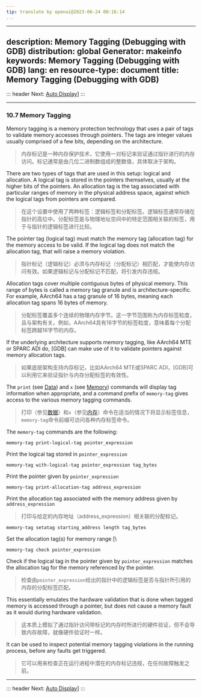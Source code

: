 ```yaml
---
tip: translate by openai@2023-06-24 00:16:14
...
```

---
description: Memory Tagging (Debugging with GDB)
distribution: global
Generator: makeinfo
keywords: Memory Tagging (Debugging with GDB)
lang: en
resource-type: document
title: Memory Tagging (Debugging with GDB)
---
::: header
Next: [Auto Display](Auto-Display.html#Auto-Display)]
:::

---

### 10.7 Memory Tagging


Memory tagging is a memory protection technology that uses a pair of tags to validate memory accesses through pointers. The tags are integer values usually comprised of a few bits, depending on the architecture.

> 内存标记是一种内存保护技术，它使用一对标记来验证通过指针进行的内存访问。标记通常是由几位二进制数组成的整数值，具体取决于架构。


There are two types of tags that are used in this setup: logical and allocation. A logical tag is stored in the pointers themselves, usually at the higher bits of the pointers. An allocation tag is the tag associated with particular ranges of memory in the physical address space, against which the logical tags from pointers are compared.

> 在这个设置中使用了两种标签：逻辑标签和分配标签。逻辑标签通常存储在指针的高位中。分配标签是与物理地址空间中的特定范围相关联的标签，用于与指针的逻辑标签进行比较。


The pointer tag (logical tag) must match the memory tag (allocation tag) for the memory access to be valid. If the logical tag does not match the allocation tag, that will raise a memory violation.

> 指针标记（逻辑标记）必须与内存标记（分配标记）相匹配，才能使内存访问有效。如果逻辑标记与分配标记不匹配，将引发内存违规。


Allocation tags cover multiple contiguous bytes of physical memory. This range of bytes is called a memory tag granule and is architecture-specific. For example, AArch64 has a tag granule of 16 bytes, meaning each allocation tag spans 16 bytes of memory.

> 分配标签覆盖多个连续的物理内存字节。这一字节范围称为内存标签粒度，且与架构有关。例如，AArch64具有16字节的标签粒度，意味着每个分配标签跨越16字节的内存。


If the underlying architecture supports memory tagging, like AArch64 MTE or SPARC ADI do, [GDB] can make use of it to validate pointers against memory allocation tags.

> 如果底层架构支持内存标记，比如AArch64 MTE或SPARC ADI，[GDB]可以利用它来验证指针与内存分配标签的有效性。


The `print` (see [Data](Data.html#Data)) and `x` (see [Memory](Memory.html#Memory)) commands will display tag information when appropriate, and a command prefix of `memory-tag` gives access to the various memory tagging commands.

> 打印（参见[数据](Data.html#Data)）和`x`（参见[内存](Memory.html#Memory)）命令在适当的情况下将显示标签信息，`memory-tag`命令前缀可访问各种内存标签命令。

The `memory-tag` commands are the following:

`memory-tag print-logical-tag pointer_expression`

Print the logical tag stored in `pointer_expression`

`memory-tag with-logical-tag pointer_expression tag_bytes`

Print the pointer given by `pointer_expression`

`memory-tag print-allocation-tag address_expression`


Print the allocation tag associated with the memory address given by `address_expression`

> 打印与给定的内存地址（address_expression）相关联的分配标记。

`memory-tag setatag starting_address length tag_bytes`

Set the allocation tag(s) for memory range [\

`memory-tag check pointer_expression`


Check if the logical tag in the pointer given by `pointer_expression` matches the allocation tag for the memory referenced by the pointer.

> 检查由`pointer_expression`给出的指针中的逻辑标签是否与指针所引用的内存的分配标签匹配。


This essentially emulates the hardware validation that is done when tagged memory is accessed through a pointer, but does not cause a memory fault as it would during hardware validation.

> 这本质上模拟了通过指针访问带标记的内存时所进行的硬件验证，但不会导致内存故障，就像硬件验证时一样。


It can be used to inspect potential memory tagging violations in the running process, before any faults get triggered.

> 它可以用来检查正在运行进程中潜在的内存标记违规，在任何故障触发之前。

---

::: header
Next: [Auto Display](Auto-Display.html#Auto-Display)]
:::
